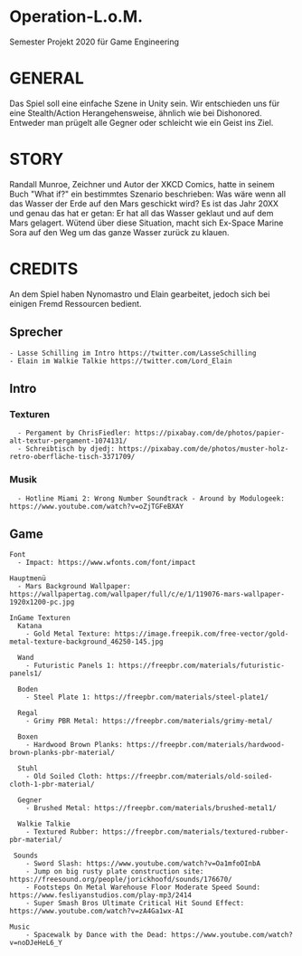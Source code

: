 # Operation-L.o.M.
Semester Projekt 2020 für Game Engineering

# **GENERAL**
Das Spiel soll eine einfache Szene in Unity sein. Wir entschieden uns für eine Stealth/Action Herangehensweise, ähnlich wie bei Dishonored. Entweder man prügelt alle Gegner oder schleicht wie ein Geist ins Ziel.

# **STORY**
Randall Munroe, Zeichner und Autor der XKCD Comics, hatte in seinem Buch "What if?" ein bestimmtes Szenario beschrieben: Was wäre wenn all das Wasser der Erde auf den Mars geschickt wird?
Es ist das Jahr 20XX und genau das hat er getan: Er hat all das Wasser geklaut und auf dem Mars gelagert. Wütend über diese Situation, macht sich Ex-Space Marine Sora auf den Weg um das ganze Wasser zurück zu klauen.


# **CREDITS**
An dem Spiel haben Nynomastro und Elain gearbeitet, jedoch sich bei einigen Fremd Ressourcen bedient.

  ## **Sprecher**
  
    - Lasse Schilling im Intro https://twitter.com/LasseSchilling
    - Elain im Walkie Talkie https://twitter.com/Lord_Elain

  
 ## **Intro**
  
  ### **Texturen**
   
      - Pergament by ChrisFiedler: https://pixabay.com/de/photos/papier-alt-textur-pergament-1074131/
      - Schreibtisch by djedj: https://pixabay.com/de/photos/muster-holz-retro-oberfläche-tisch-3371709/
  ### **Musik**
   
      - Hotline Miami 2: Wrong Number Soundtrack - Around by Modulogeek: https://www.youtube.com/watch?v=oZjTGFeBXAY 
      
  ## **Game**
  
    Font
      - Impact: https://www.wfonts.com/font/impact
      
    Hauptmenü
      - Mars Background Wallpaper: https://wallpapertag.com/wallpaper/full/c/e/1/119076-mars-wallpaper-1920x1200-pc.jpg
      
    InGame Texturen
      Katana
        - Gold Metal Texture: https://image.freepik.com/free-vector/gold-metal-texture-background_46250-145.jpg
        
      Wand
        - Futuristic Panels 1: https://freepbr.com/materials/futuristic-panels1/
       
      Boden
        - Steel Plate 1: https://freepbr.com/materials/steel-plate1/
        
      Regal
        - Grimy PBR Metal: https://freepbr.com/materials/grimy-metal/
        
      Boxen
        - Hardwood Brown Planks: https://freepbr.com/materials/hardwood-brown-planks-pbr-material/
        
      Stuhl
        - Old Soiled Cloth: https://freepbr.com/materials/old-soiled-cloth-1-pbr-material/
        
      Gegner
        - Brushed Metal: https://freepbr.com/materials/brushed-metal1/ 
        
      Walkie Talkie
        - Textured Rubber: https://freepbr.com/materials/textured-rubber-pbr-material/
        
     Sounds
        - Sword Slash: https://www.youtube.com/watch?v=Oa1mfoOInbA
        - Jump on big rusty plate construction site: https://freesound.org/people/jorickhoofd/sounds/176670/
        - Footsteps On Metal Warehouse Floor Moderate Speed Sound: https://www.fesliyanstudios.com/play-mp3/2414
        - Super Smash Bros Ultimate Critical Hit Sound Effect: https://www.youtube.com/watch?v=zA4Ga1wx-AI
        
    Music
        - Spacewalk by Dance with the Dead: https://www.youtube.com/watch?v=noDJeHeL6_Y
       
      
     
